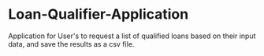 # Loan-Qualifier-Application
Application for User's to request a list of qualified loans based on their input data, and save the results as a csv file. 
